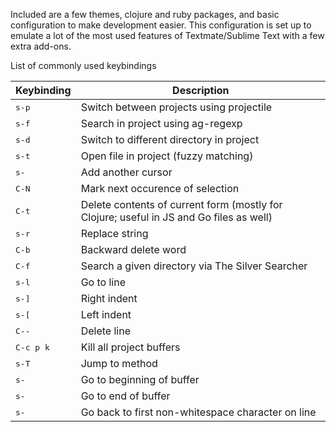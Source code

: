 Included are a few themes, clojure and ruby packages, and basic configuration to make development easier. This configuration is set up to emulate a lot of the most used features of Textmate/Sublime Text with a few extra add-ons.

List of commonly used keybindings

Keybinding         | Description
-------------------|------------------------------------------------------------
<kbd>s-p</kbd> | Switch between projects using projectile
<kbd>s-f</kbd> | Search in project using ag-regexp
<kbd>s-d</kbd> | Switch to different directory in project
<kbd>s-t</kbd> | Open file in project (fuzzy matching)
<kbd>s-<mouse-1></kbd> | Add another cursor
<kbd>C-N</kbd> | Mark next occurence of selection
<kbd>C-t</kbd> | Delete contents of current form (mostly for Clojure; useful in JS and Go files as well)
<kbd>s-r</kbd> | Replace string
<kbd>C-b</kbd> | Backward delete word
<kbd>C-f</kbd> | Search a given directory via The Silver Searcher
<kbd>s-l</kbd> | Go to line
<kbd>s-]</kbd> | Right indent
<kbd>s-[</kbd> | Left indent
<kbd>C--</kbd> | Delete line
<kbd>C-c p k</kbd> | Kill all project buffers
<kbd>s-T</kbd> | Jump to method
<kbd>s-<up></kbd> | Go to beginning of buffer
<kbd>s-<down></kbd> | Go to end of buffer
<kbd>s-<left></kbd> | Go back to first non-whitespace character on line

